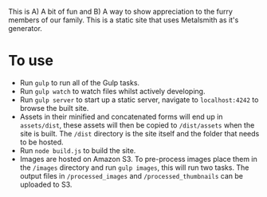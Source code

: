 This is A) A bit of fun and B) A way to show appreciation to the furry members of our family. This is a static site that uses Metalsmith as it's generator.

# To use 

* Run `gulp` to run all of the Gulp tasks.
* Run `gulp watch` to watch files whilst actively developing.
* Run `gulp server` to start up a static server, navigate to `localhost:4242` to browse the built site.
* Assets in their minified and concatenated forms will end up in `assets/dist`, these assets will then be copied to `/dist/assets` when the site is built. The `/dist` directory is the site itself and the folder that needs to be hosted.
* Run `node build.js` to build the site.
* Images are hosted on Amazon S3. To pre-process images place them in the `/images` directory and run `gulp images`, this will run two tasks. The output files in `/processed_images` and `/processed_thumbnails` can be uploaded to S3.  